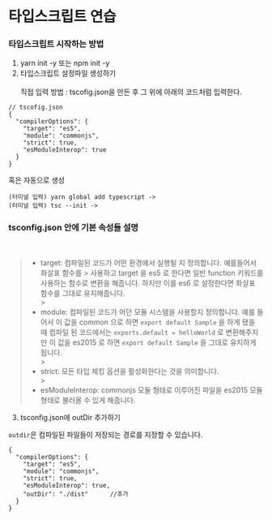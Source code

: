 # 타입스크립트 연습

### 타입스크립트 시작하는 방법

1. yarn init -y 또는 npm init -y
2. 타입스크립트 설정파일 생성하기
   <br>
   <br>
   직접 입력 방법 : tscofig.json을 만든 후 그 위에 아래의 코드처럼 입력한다.

```
// tscofig.json
{
  "compilerOptions": {
    "target": "es5",
    "module": "commonjs",
    "strict": true,
    "esModuleInterop": true
  }
}
```

혹은 자동으로 생성

```
(터미널 입력) yarn global add typescript ->
(터미널 입력) tsc --init ->
```

### tsconfig.json 안에 기본 속성들 설명

<br>

> - target: 컴파일된 코드가 어떤 환경에서 실행될 지 정의합니다. 예를들어서 화살표 함수를 > 사용하고 target 을 es5 로 한다면 일반 function 키워드를 사용하는 함수로 변환을 해줍니다. 하지만 이를 es6 로 설정한다면 화살표 함수를 그대로 유지해줍니다.
>   <br> > <br>
> - module: 컴파일된 코드가 어던 모듈 시스템을 사용할지 정의합니다. 예를 들어서 이 값을 common 으로 하면 `export default Sample` 을 하게 됐을 때 컴파일 된 코드에서는 `exports.default = helloWorld` 로 변환해주지만 이 값을 es2015 로 하면 `export default Sample` 을 그대로 유지하게 됩니다.
>   <br> > <br>
> - strict: 모든 타입 체킹 옵션을 활성화한다는 것을 의미합니다.
>   <br> > <br>
> - esModuleInterop: commonjs 모듈 형태로 이루어진 파일을 es2015 모듈 형태로 불러올 수 있게 해줍니다.

3. tsconfig.json에 outDir 추가하기
   <br>

`outdir`은 컴파일된 파일들이 저장되는 경로를 지정할 수 있습니다.

```
{
  "compilerOptions": {
    "target": "es5",
    "module": "commonjs",
    "strict": true,
    "esModuleInterop": true,
    "outDir": "./dist"      //추가
  }
}
```
